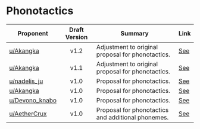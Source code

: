 # Phonotactics

| Proponent                                                 | Draft Version | Summary                                                                                                                                                                                                                                                                                 | Link                                                                                                                     |
| --------------------------------------------------------- | :-----------: | --------------------------------------------------------------------------------------------------------------------------------------------------------------------------------------------------------------------------------------------------------------------------------------- | ------------------------------------------------------------------------------------------------------------------------ |
| [u/Akangka](https://www.reddit.com/u/Akangka)             |     v1.2      | Adjustment to original proposal for phonotactics.                                                                                               | [See](https://www.reddit.com/r/EncapsulatedLanguage/comments/i3hulu/phonotactic_and_alternation_ideas_for/)    |
| [u/Akangka](https://www.reddit.com/u/Akangka)             |     v1.1      | Adjustment to original proposal for phonotactics.                                                                                               | [See](https://www.reddit.com/r/EncapsulatedLanguage/comments/i17dwi/phonotactics_and_alternation_proposal_v2/)    |
| [u/nadelis_ju](https://www.reddit.com/u/nadelis_ju)             |     v1.0      | Proposal for phonotactics.                                                                                               | [See](https://www.reddit.com/r/EncapsulatedLanguage/comments/hzcrwj/phonotactics_proposal_based_on_sonority_hierarchy/)    |
| [u/Akangka](https://www.reddit.com/u/Akangka)             |     v1.0      | Proposal for phonotactics.                                                                                               | [See](https://www.reddit.com/r/EncapsulatedLanguage/comments/hxk1xn/phonotactics_proposal/)    |
| [u/Devono_knabo](https://www.reddit.com/u/Devono_knabo)             |     v1.0      | Proposal for phonotactics.                                                                                               | [See](https://www.reddit.com/r/EncapsulatedLanguage/comments/hwzury/phonetics/)    |
| [u/AetherCrux](https://www.reddit.com/u/AetherCrux)             |     v1.0      | Proposal for phonotactics and additional phonemes.                                                                                                                                                                                           | [See](https://www.reddit.com/r/EncapsulatedLanguage/comments/hudquq/ideas_for_the_phonotactics_and_adding_some/)    |
